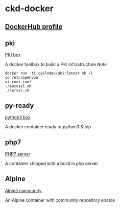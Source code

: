 # ckd-docker
[DockerHub profile](https://hub.docker.com/u/cyklodev/)
---
## pki
[PKI box](https://hub.docker.com/r/cyklodev/pki/ "ckd-pki image")  

A docker toolbox to build a PKI infrastructure
*Note:*
```
docker run -ti cyklodev/pki:latest sh -l 
cd /etc/openvpn
vi root.conf
./autossl.sh
./server.sh
```
## py-ready
[python3 box](https://hub.docker.com/r/cyklodev/py-ready/ "py-ready image") 

A docker container ready to python3 & pip

## php7
[PHP7 server](https://hub.docker.com/r/cyklodev/php7/ "php7 image")

A container shipped with a build in php server

## Alpine
[Alpine community](https://hub.docker.com/r/cyklodev/alpine/ "alpine image")

An Alpine container with community repository enable

